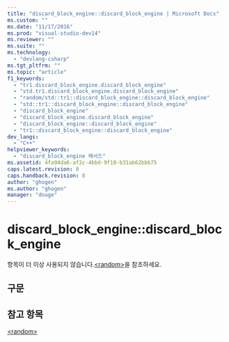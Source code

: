 ```yaml
---
title: "discard_block_engine::discard_block_engine | Microsoft Docs"
ms.custom: ""
ms.date: "11/17/2016"
ms.prod: "visual-studio-dev14"
ms.reviewer: ""
ms.suite: ""
ms.technology: 
  - "devlang-csharp"
ms.tgt_pltfrm: ""
ms.topic: "article"
f1_keywords: 
  - "tr1.discard_block_engine.discard_block_engine"
  - "std.tr1.discard_block_engine.discard_block_engine"
  - "random/std::tr1::discard_block_engine::discard_block_engine"
  - "std::tr1::discard_block_engine::discard_block_engine"
  - "discard_block_engine"
  - "discard_block_engine.discard_block_engine"
  - "discard_block_engine::discard_block_engine"
  - "tr1::discard_block_engine::discard_block_engine"
dev_langs: 
  - "C++"
helpviewer_keywords: 
  - "discard_block_engine 메서드"
ms.assetid: 4fa94da6-af2c-4bbd-9f10-b31ab62bbb75
caps.latest.revision: 8
caps.handback.revision: 8
author: "ghogen"
ms.author: "ghogen"
manager: "douge"
---
```

# discard_block_engine::discard_block_engine
항목이 더 이상 사용되지 않습니다.[\<random\>](../standard-library/random.md)을 참조하세요.  
  
## 구문  
  
## 참고 항목  
 [\<random\>](../standard-library/random.md)
